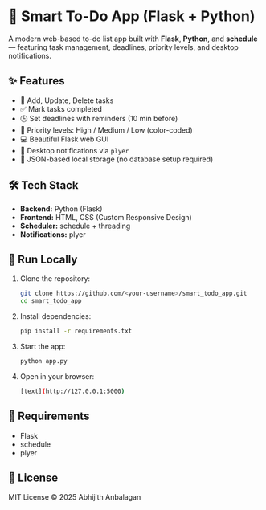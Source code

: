 # 🧠 Smart To-Do App (Flask + Python)

A modern web-based to-do list app built with **Flask**, **Python**, and **schedule** — featuring task management, deadlines, priority levels, and desktop notifications.

## ✨ Features
- 📝 Add, Update, Delete tasks
- ✅ Mark tasks completed
- 🕒 Set deadlines with reminders (10 min before)
- 🎯 Priority levels: High / Medium / Low (color-coded)
- 💻 Beautiful Flask web GUI
- 🔔 Desktop notifications via `plyer`
- 💾 JSON-based local storage (no database setup required)

## 🛠️ Tech Stack
- **Backend:** Python (Flask)
- **Frontend:** HTML, CSS (Custom Responsive Design)
- **Scheduler:** schedule + threading
- **Notifications:** plyer

## 🚀 Run Locally

1. Clone the repository:
   ```bash
   git clone https://github.com/<your-username>/smart_todo_app.git
   cd smart_todo_app
   ```
2. Install dependencies:
    ```bash
    pip install -r requirements.txt
    ```
3. Start the app:
    ```bash
    python app.py
    ```
4. Open in your browser:
    ```bash
    [text](http://127.0.0.1:5000)
    ```

## 🧩 Requirements
- Flask
- schedule
- plyer

## 📜 License

MIT License © 2025 Abhijith Anbalagan

